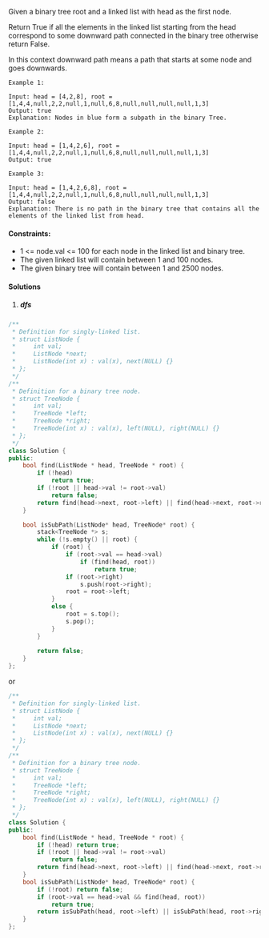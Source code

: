 Given a binary tree root and a linked list with head as the first node. 

Return True if all the elements in the linked list starting from the head correspond to some downward path connected in the binary tree otherwise return False.

In this context downward path means a path that starts at some node and goes downwards.

 

```
Example 1:

Input: head = [4,2,8], root = [1,4,4,null,2,2,null,1,null,6,8,null,null,null,null,1,3]
Output: true
Explanation: Nodes in blue form a subpath in the binary Tree.  

Example 2:

Input: head = [1,4,2,6], root = [1,4,4,null,2,2,null,1,null,6,8,null,null,null,null,1,3]
Output: true

Example 3:

Input: head = [1,4,2,6,8], root = [1,4,4,null,2,2,null,1,null,6,8,null,null,null,null,1,3]
Output: false
Explanation: There is no path in the binary tree that contains all the elements of the linked list from head.
```

 

#### Constraints:

-    1 <= node.val <= 100 for each node in the linked list and binary tree.
-    The given linked list will contain between 1 and 100 nodes.
-    The given binary tree will contain between 1 and 2500 nodes.


#### Solutions

1. ##### dfs

```c++
/**
 * Definition for singly-linked list.
 * struct ListNode {
 *     int val;
 *     ListNode *next;
 *     ListNode(int x) : val(x), next(NULL) {}
 * };
 */
/**
 * Definition for a binary tree node.
 * struct TreeNode {
 *     int val;
 *     TreeNode *left;
 *     TreeNode *right;
 *     TreeNode(int x) : val(x), left(NULL), right(NULL) {}
 * };
 */
class Solution {
public:
    bool find(ListNode * head, TreeNode * root) {
        if (!head)
            return true;
        if (!root || head->val != root->val)
            return false;
        return find(head->next, root->left) || find(head->next, root->right);
    }

    bool isSubPath(ListNode* head, TreeNode* root) {
        stack<TreeNode *> s;
        while (!s.empty() || root) {
            if (root) {
                if (root->val == head->val)
                    if (find(head, root))
                        return true;
                if (root->right)
                    s.push(root->right);
                root = root->left;
            }
            else {
                root = s.top();
                s.pop();
            }
        }
        
        return false;
    }
};
```

or

```c++
/**
 * Definition for singly-linked list.
 * struct ListNode {
 *     int val;
 *     ListNode *next;
 *     ListNode(int x) : val(x), next(NULL) {}
 * };
 */
/**
 * Definition for a binary tree node.
 * struct TreeNode {
 *     int val;
 *     TreeNode *left;
 *     TreeNode *right;
 *     TreeNode(int x) : val(x), left(NULL), right(NULL) {}
 * };
 */
class Solution {
public:
    bool find(ListNode * head, TreeNode * root) {
        if (!head) return true;
        if (!root || head->val != root->val)
            return false;
        return find(head->next, root->left) || find(head->next, root->right);
    }
    bool isSubPath(ListNode* head, TreeNode* root) {
        if (!root) return false;
        if (root->val == head->val && find(head, root))
            return true;
        return isSubPath(head, root->left) || isSubPath(head, root->right);
    }
};
```
